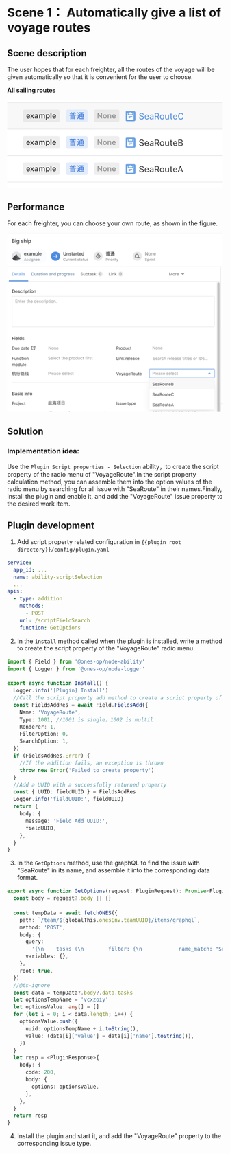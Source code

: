 # Scene 1： Automatically give a list of voyage routes

## Scene description

The user hopes that for each freighter, all the routes of the voyage will be given automatically so that it is convenient for the user to choose.

**All sailing routes**

![image](images/sample-script-field-selection1.png)

## Performance

For each freighter, you can choose your own route, as shown in the figure.

![image](images/sample-script-field-selection2.png)

## Solution

### Implementation idea:

Use the `Plugin Script properties - Selection` ability，to create the script property of the radio menu of "VoyageRoute".In the script property calculation method, you can assemble them into the option values of the radio menu by searching for all issue with "SeaRoute" in their names.Finally, install the plugin and enable it, and add the "VoyageRoute" issue property to the desired work item.

## Plugin development

1. Add script property related configuration in `{{plugin root directory}}/config/plugin.yaml`

```yaml
service:
  app_id: ...
  name: ability-scriptSelection
  ...
apis:
  - type: addition
    methods:
      - POST
    url: /scriptFieldSearch
    function: GetOptions
```

2. In the `install` method called when the plugin is installed, write a method to create the script property of the "VoyageRoute" radio menu.

```typescript
import { Field } from '@ones-op/node-ability'
import { Logger } from '@ones-op/node-logger'

export async function Install() {
  Logger.info('[Plugin] Install')
  //Call the script property add method to create a script property of a numeric type
  const FieldsAddRes = await Field.FieldsAdd({
    Name: 'VoyageRoute',
    Type: 1001, //1001 is single，1002 is multil
    Renderer: 1,
    FilterOption: 0,
    SearchOption: 1,
  })
  if (FieldsAddRes.Error) {
    //If the addition fails, an exception is thrown
    throw new Error('Failed to create property')
  }
  //Add a UUID with a successfully returned property
  const { UUID: fieldUUID } = FieldsAddRes
  Logger.info('fieldUUID:', fieldUUID)
  return {
    body: {
      message: 'Field Add UUID:',
      fieldUUID,
    },
  }
}
```

3. In the `GetOptions` method, use the graphQL to find the issue with "SeaRoute" in its name, and assemble it into the corresponding data format.

```typescript
export async function GetOptions(request: PluginRequest): Promise<PluginResponse> {
  const body = request?.body || {}

  const tempData = await fetchONES({
    path: `/team/${globalThis.onesEnv.teamUUID}/items/graphql`,
    method: 'POST',
    body: {
      query:
        '{\n    tasks (\n        filter: {\n            name_match: "SeaRoute"\n        }\n    ){  \n        uuid\n        name\n    }\n}',
      variables: {},
    },
    root: true,
  })
  //@ts-ignore
  const data = tempData?.body?.data.tasks
  let optionsTempName = 'vcxzoiy'
  let optionsValue: any[] = []
  for (let i = 0; i < data.length; i++) {
    optionsValue.push({
      uuid: optionsTempName + i.toString(),
      value: (data[i]['value'] = data[i]['name'].toString()),
    })
  }
  let resp = <PluginResponse>{
    body: {
      code: 200,
      body: {
        options: optionsValue,
      },
    },
  }
  return resp
}
```

4. Install the plugin and start it, and add the "VoyageRoute" property to the corresponding issue type.
